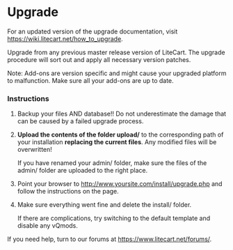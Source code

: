# Upgrade

  For an updated version of the upgrade documentation, visit https://wiki.litecart.net/how_to_upgrade.

  Upgrade from any previous master release version of LiteCart. The upgrade procedure will sort out and apply all necessary version patches.

  Note: Add-ons are version specific and might cause your upgraded platform to malfunction. Make sure all your add-ons are up to date.

### Instructions

  1. Backup your files AND database!! Do not underestimate the damage that can be caused by a failed upgrade process.

2. **Upload the contents of the folder upload/** to the corresponding path of your installation **replacing the current files**. Any modified files will be overwritten!

   If you have renamed your admin/ folder, make sure the files of the admin/ folder are uploaded to the right place.

  3. Point your browser to http://www.yoursite.com/install/upgrade.php and follow the instructions on the page.

  4. Make sure everything went fine and delete the install/ folder.

     If there are complications, try switching to the default template and disable any vQmods.

  If you need help, turn to our forums at https://www.litecart.net/forums/.
